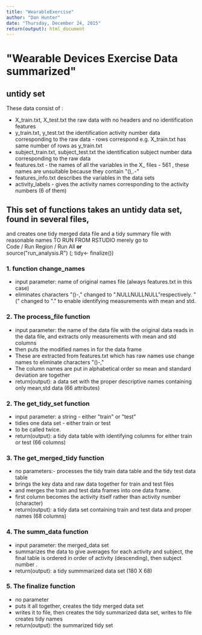 ```yaml
---
title: "WearableExercise"
author: "Dan Hunter"
date: "Thursday, December 24, 2015"
return(output): html_document
---
```

# "Wearable Devices Exercise Data summarized"
## untidy set
   These data consist of :
   *  X_train.txt, X_test.txt the raw data with no headers and no identification features
   * y_train.txt, y_test.txt the identification activity number data corresponding to the raw data - rows correspond e.g. X_train.txt has same number of rows as y_train.txt
   * subject_train.txt, subject_test.txt the identification subject number data corresponding to the raw data 
   * features.txt - the names of all the variables in the X_ files - 561 , these names are unsuitable because they contain "(),.-"
   * features_info.txt describes the variables in the data sets
   * activity_labels - gives the activity names corresponding to the activity numbers (6 of them)
   
## This set of functions takes an untidy data set, found in several files, 
  and creates one tidy merged data file and a tidy summary file with reasonable names
        TO RUN FROM RSTUDIO merely go to   
             Code / Run Region / Run All **or**  
             source("run_analysis.R")  (;  tidy<- finalize())



### 1. function change_names
 * input parameter:  name of original names file (always features.txt in this case) 
 *  eliminates characters "()-," changed to ".NULLNULLNULL"respectively. 
 "(" changed to "." to enable identifying measurements with mean and std.


### 2. The process_file  function
 * input parameter: the name of the data file with the original data
  reads in the data file, and extracts only measurements with mean and  std columns
 * then puts the modified names in for the data frame
 * These are extracted from features.txt which has raw  names use change names to 
 eliminate characters "()-," 
 * The column names are put in alphabetical order so mean and standard deviation
 are together
 * return(output): a data set with the proper descriptive names containing only mean,std data  (66 attributes)


### 2. The get_tidy_set function
* input parameter: a string - either "train"  or "test"  
*  tidies one data set - either train or test  
*  to be called twice.  
*   return(output):  a tidy data table with identifying columns for either train or test (66 columns)




### 3.  The get_merged_tidy function
   * no parameters:- processes the tidy train data table and the tidy test data table
  *  brings the key data and raw data together for  train and test files
 * and merges the train and test data frames into one data frame.
 * first column becomes the activity itself rather than activity number (character)
 *  return(output): a tidy data set containing train and test data and proper names
               (68 columns)


### 4. The summ_data function 
 * input parameter: the merged_data set
 * summarizes the data to give averages for each activity and subject,    the final table is ordered in order of activity (descending), then subject number    .  
 * return(output):  a tidy summmarized data set (180 X 68)


### 5. The finalize  function 
 * no parameter
 * puts it all together, creates the tidy merged data set
 * writes it to file,  then creates the tidy summarized data set, writes to file      creates tidy names   
 * return(output): the summarized tidy set


